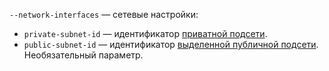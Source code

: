 `--network-interfaces` — сетевые настройки:

* `private-subnet-id` — идентификатор [приватной подсети](../../../baremetal/concepts/network.md#private-subnet).
* `public-subnet-id` — идентификатор [выделенной публичной подсети](../../../baremetal/concepts/network.md#public-subnet). Необязательный параметр.